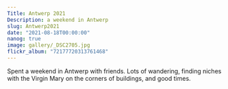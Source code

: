 ```yaml
---
Title: Antwerp 2021
Description: a weekend in Antwerp
slug: Antwerp2021
date: "2021-08-18T00:00:00"
nanog: true
image: gallery/_DSC2705.jpg
flickr_album: "72177720313761468"
---
```


Spent a weekend in Antwerp with friends. Lots of wandering, finding niches with the Virgin Mary on the corners of buildings, and good times.
